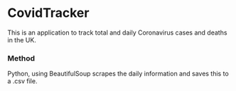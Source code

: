 # CovidTracker

This is an application to track total and daily Coronavirus cases and deaths in the UK.

### Method

Python, using BeautifulSoup scrapes the daily information and saves this to a .csv file.
